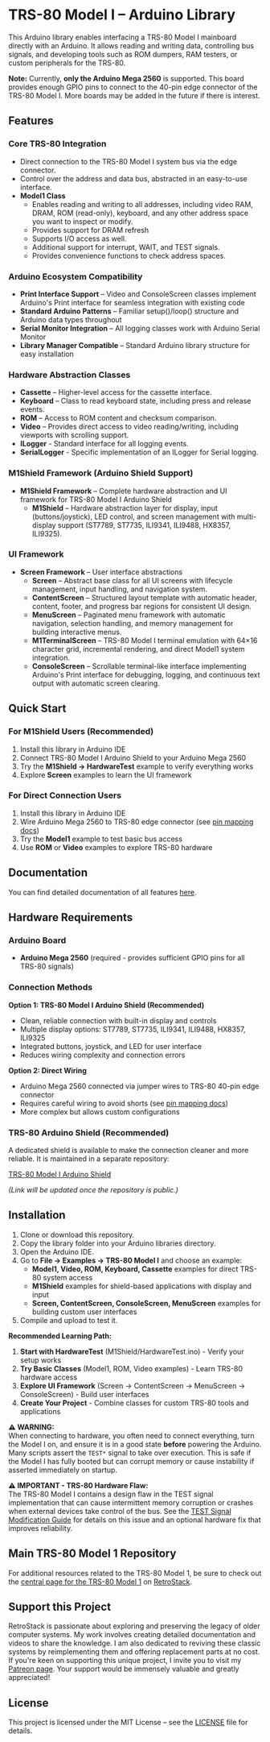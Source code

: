 # TRS-80 Model I – Arduino Library

This Arduino library enables interfacing a TRS-80 Model I mainboard directly with an Arduino. It allows reading and writing data, controlling bus signals, and developing tools such as ROM dumpers, RAM testers, or custom peripherals for the TRS-80.

**Note:** Currently, **only the Arduino Mega 2560** is supported. This board provides enough GPIO pins to connect to the 40-pin edge connector of the TRS-80 Model I. More boards may be added in the future if there is interest.

## Features

### Core TRS-80 Integration

- Direct connection to the TRS-80 Model I system bus via the edge connector.
- Control over the address and data bus, abstracted in an easy-to-use interface.
- **Model1 Class**
  - Enables reading and writing to all addresses, including video RAM, DRAM, ROM (read-only), keyboard, and any other address space you want to inspect or modify.
  - Provides support for DRAM refresh
  - Supports I/O access as well.
  - Additional support for interrupt, WAIT, and TEST signals.
  - Provides convenience functions to check address spaces.

### Arduino Ecosystem Compatibility

- **Print Interface Support** – Video and ConsoleScreen classes implement Arduino's Print interface for seamless integration with existing code
- **Standard Arduino Patterns** – Familiar setup()/loop() structure and Arduino data types throughout
- **Serial Monitor Integration** – All logging classes work with Arduino Serial Monitor
- **Library Manager Compatible** – Standard Arduino library structure for easy installation

### Hardware Abstraction Classes

- **Cassette** – Higher-level access for the cassette interface.
- **Keyboard** – Class to read keyboard state, including press and release events.
- **ROM** – Access to ROM content and checksum comparison.
- **Video** – Provides direct access to video reading/writing, including viewports with scrolling support.
- **ILogger** - Standard interface for all logging events.
- **SerialLogger** - Specific implementation of an ILogger for Serial logging.

### M1Shield Framework (Arduino Shield Support)

- **M1Shield Framework** – Complete hardware abstraction and UI framework for TRS-80 Model I Arduino Shield
  - **M1Shield** – Hardware abstraction layer for display, input (buttons/joystick), LED control, and screen management with multi-display support (ST7789, ST7735, ILI9341, ILI9488, HX8357, ILI9325).

### UI Framework

- **Screen Framework** – User interface abstractions
  - **Screen** – Abstract base class for all UI screens with lifecycle management, input handling, and navigation system.
  - **ContentScreen** – Structured layout template with automatic header, content, footer, and progress bar regions for consistent UI design.
  - **MenuScreen** – Paginated menu framework with automatic navigation, selection handling, and memory management for building interactive menus.
  - **M1TerminalScreen** – TRS-80 Model I terminal emulation with 64×16 character grid, incremental rendering, and direct Model1 system integration.
  - **ConsoleScreen** – Scrollable terminal-like interface implementing Arduino's Print interface for debugging, logging, and continuous text output with automatic screen clearing.

## Quick Start

### For M1Shield Users (Recommended)

1. Install this library in Arduino IDE
2. Connect TRS-80 Model I Arduino Shield to your Arduino Mega 2560
3. Try the **M1Shield → HardwareTest** example to verify everything works
4. Explore **Screen** examples to learn the UI framework

### For Direct Connection Users

1. Install this library in Arduino IDE
2. Wire Arduino Mega 2560 to TRS-80 edge connector (see [pin mapping docs](/docs))
3. Try the **Model1** example to test basic bus access
4. Use **ROM** or **Video** examples to explore TRS-80 hardware

## Documentation

You can find detailed documentation of all features [here](/docs).

## Hardware Requirements

### Arduino Board

- **Arduino Mega 2560** (required - provides sufficient GPIO pins for all TRS-80 signals)

### Connection Methods

**Option 1: TRS-80 Model I Arduino Shield (Recommended)**

- Clean, reliable connection with built-in display and controls
- Multiple display options: ST7789, ST7735, ILI9341, ILI9488, HX8357, ILI9325
- Integrated buttons, joystick, and LED for user interface
- Reduces wiring complexity and connection errors

**Option 2: Direct Wiring**

- Arduino Mega 2560 connected via jumper wires to TRS-80 40-pin edge connector
- Requires careful wiring to avoid shorts (see [pin mapping docs](/docs/PinMapping.md))
- More complex but allows custom configurations

### TRS-80 Arduino Shield (Recommended)

A dedicated shield is available to make the connection cleaner and more reliable. It is maintained in a separate repository:

[TRS-80 Model I Arduino Shield](LINK_TO_SHIELD_DOCS)

_(Link will be updated once the repository is public.)_

## Installation

1. Clone or download this repository.
2. Copy the library folder into your Arduino libraries directory.
3. Open the Arduino IDE.
4. Go to **File → Examples → TRS-80 Model I** and choose an example:
   - **Model1, Video, ROM, Keyboard, Cassette** examples for direct TRS-80 system access
   - **M1Shield** examples for shield-based applications with display and input
   - **Screen, ContentScreen, ConsoleScreen, MenuScreen** examples for building custom user interfaces
5. Compile and upload to test it.

**Recommended Learning Path:**

1. **Start with HardwareTest** (M1Shield/HardwareTest.ino) - Verify your setup works
2. **Try Basic Classes** (Model1, ROM, Video examples) - Learn TRS-80 hardware access
3. **Explore UI Framework** (Screen → ContentScreen → MenuScreen → ConsoleScreen) - Build user interfaces
4. **Create Your Project** - Combine classes for custom TRS-80 tools and applications

**⚠️ WARNING:**  
When connecting to hardware, you often need to connect everything, turn the Model I on, and ensure it is in a good state **before** powering the Arduino. Many scripts assert the `TEST*` signal to take over execution. This is safe if the Model I has fully booted but can corrupt memory or cause instability if asserted immediately on startup.

**⚠️ IMPORTANT - TRS-80 Hardware Flaw:**  
The TRS-80 Model I contains a design flaw in the TEST signal implementation that can cause intermittent memory corruption or crashes when external devices take control of the bus. See the [TEST Signal Modification Guide](/docs/TESTMod.md) for details on this issue and an optional hardware fix that improves reliability.

## Main TRS-80 Model 1 Repository

For additional resources related to the TRS-80 Model 1, be sure to check out the [central page for the TRS-80 Model 1](https://www.github.com/RetroStack/TRS-80-Model-I) on [RetroStack](https://www.github.com/RetroStack).

## Support this Project

RetroStack is passionate about exploring and preserving the legacy of older computer systems. My work involves creating detailed documentation and videos to share the knowledge. I am also dedicated to reviving these classic systems by reimplementing them and offering replacement parts at no cost. If you're keen on supporting this unique project, I invite you to visit my [Patreon page](https://www.patreon.com/RetroStack). Your support would be immensely valuable and greatly appreciated!

## License

This project is licensed under the MIT License – see the [LICENSE](LICENSE) file for details.
